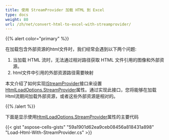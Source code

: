```yaml
---
title: 使用 StreamProvider 加载 HTML 到 Excel
type: docs
weight: 80
url: /zh/net/convert-html-to-excel-with-streamprovider/
---
```


{{% alert color="primary" %}} 

在加载包含外部资源的html文件时，我们经常会遇到以下两个问题:
1. 当加载 HTML 流时，无法通过相对路径获取 HTML 文件引用的图像和外部资源。
1. html文件中引用的外部资源路径需要映射

本文介绍了如何实现[IStreamProvider](https://reference.aspose.com/cells/net/aspose.cells/istreamprovider)接口来设置[HtmlLoadOptions.StreamProvider](https://reference.aspose.com/cells/net/aspose.cells/htmlloadoptions/streamprovider/)属性。通过实现此接口，您将能够在加载Html流期间加载外部资源，或者这些外部资源是相对的。

{{% /alert %}} 

下面是显示使用[HtmlLoadOptions.StreamProvider](https://reference.aspose.com/cells/net/aspose.cells/htmlloadoptions/streamprovider/)属性的主要代码



{{< gist "aspose-cells-gists" "59a1901d62ea9ceb08456a818431a898" "Load-Html-With-StreamProvider.cs" >}}
